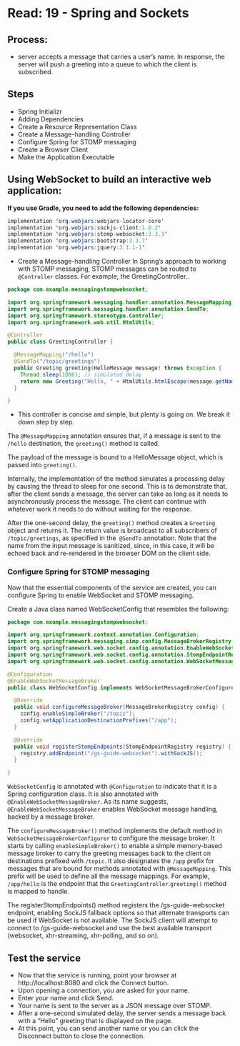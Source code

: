 # Read: 19 - Spring and Sockets

## Process:

- server accepts a message that carries a user’s name. In response, the server will push a greeting into a queue to which the client is subscribed.

## Steps

- Spring Initializr
- Adding Dependencies
- Create a Resource Representation Class
- Create a Message-handling Controller
- Configure Spring for STOMP messaging
- Create a Browser Client
- Make the Application Executable

## Using WebSocket to build an interactive web application:

**If you use Gradle, you need to add the following dependencies:**

```java
implementation 'org.webjars:webjars-locator-core'
implementation 'org.webjars:sockjs-client:1.0.2'
implementation 'org.webjars:stomp-websocket:2.3.3'
implementation 'org.webjars:bootstrap:3.3.7'
implementation 'org.webjars:jquery:3.1.1-1'
```

- Create a Message-handling Controller
  In Spring’s approach to working with STOMP messaging, STOMP messages can be routed to `@Controller` classes. For example, the GreetingController..

```java
package com.example.messagingstompwebsocket;

import org.springframework.messaging.handler.annotation.MessageMapping;
import org.springframework.messaging.handler.annotation.SendTo;
import org.springframework.stereotype.Controller;
import org.springframework.web.util.HtmlUtils;

@Controller
public class GreetingController {

  @MessageMapping("/hello")
  @SendTo("/topic/greetings")
  public Greeting greeting(HelloMessage message) throws Exception {
    Thread.sleep(1000); // simulated delay
    return new Greeting("Hello, " + HtmlUtils.htmlEscape(message.getName()) + "!");
  }

}
```

- This controller is concise and simple, but plenty is going on. We break it down step by step.

The `@MessageMapping` annotation ensures that, if a message is sent to the `/hello` destination, the `greeting()` method is called.

The payload of the message is bound to a HelloMessage object, which is passed into `greeting()`.

Internally, the implementation of the method simulates a processing delay by causing the thread to sleep for one second. This is to demonstrate that, after the client sends a message, the server can take as long as it needs to asynchronously process the message. The client can continue with whatever work it needs to do without waiting for the response.

After the one-second delay, the `greeting()` method creates a `Greeting` object and returns it. The return value is broadcast to all subscribers of` /topic/greetings`, as specified in the` @SendTo` annotation. Note that the name from the input message is sanitized, since, in this case, it will be echoed back and re-rendered in the browser DOM on the client side.

### Configure Spring for STOMP messaging

Now that the essential components of the service are created, you can configure Spring to enable WebSocket and STOMP messaging.

Create a Java class named WebSocketConfig that resembles the following:

```java
package com.example.messagingstompwebsocket;

import org.springframework.context.annotation.Configuration;
import org.springframework.messaging.simp.config.MessageBrokerRegistry;
import org.springframework.web.socket.config.annotation.EnableWebSocketMessageBroker;
import org.springframework.web.socket.config.annotation.StompEndpointRegistry;
import org.springframework.web.socket.config.annotation.WebSocketMessageBrokerConfigurer;

@Configuration
@EnableWebSocketMessageBroker
public class WebSocketConfig implements WebSocketMessageBrokerConfigurer {

  @Override
  public void configureMessageBroker(MessageBrokerRegistry config) {
    config.enableSimpleBroker("/topic");
    config.setApplicationDestinationPrefixes("/app");
  }

  @Override
  public void registerStompEndpoints(StompEndpointRegistry registry) {
    registry.addEndpoint("/gs-guide-websocket").withSockJS();
  }

}
```

`WebSocketConfig` is annotated with `@Configuration` to indicate that it is a Spring configuration class. It is also annotated with `@EnableWebSocketMessageBroker`. As its name suggests, `@EnableWebSocketMessageBroker` enables WebSocket message handling, backed by a message broker.

The `configureMessageBroker()` method implements the default method in `WebSocketMessageBrokerConfigurer` to configure the message broker. It starts by calling `enableSimpleBroker()` to enable a simple memory-based message broker to carry the greeting messages back to the client on destinations prefixed with `/topic`. It also designates the `/app` prefix for messages that are bound for methods annotated with `@MessageMapping`. This prefix will be used to define all the message mappings. For example, `/app/hello` is the endpoint that the `GreetingController`.`greeting()` method is mapped to handle.

The registerStompEndpoints() method registers the /gs-guide-websocket endpoint, enabling SockJS fallback options so that alternate transports can be used if WebSocket is not available. The SockJS client will attempt to connect to /gs-guide-websocket and use the best available transport (websocket, xhr-streaming, xhr-polling, and so on).

## Test the service

- Now that the service is running, point your browser at http://localhost:8080 and click the Connect button.
- Upon opening a connection, you are asked for your name.
- Enter your name and click Send.
- Your name is sent to the server as a JSON message over STOMP.
- After a one-second simulated delay, the server sends a message back with a “Hello” greeting that is displayed on the page.
- At this point, you can send another name or you can click the Disconnect button to close the connection.
